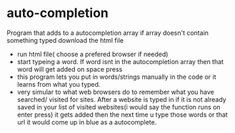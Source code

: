 # auto-completion
Program that adds to a autocompletion array if array doesn't contain something typed
download the html file
- run html file( choose a prefered browser if needed)
- start typeing a word. If word isnt in the autocompletion array then that word will get added on space press
- this program lets you put in words/strings manually in the code or it learns from what you typed.
- very simular to what web browsers do to remember what you have searched/ visited for sites. After a website is typed in if it is not already saved in your list of visited websites(i would say the function runs on enter press) it gets added then the next time u type those words or that url it would come up in blue as a autocomplete.
